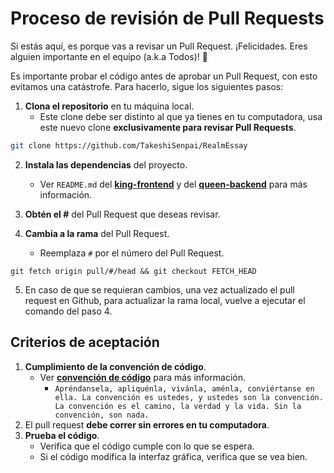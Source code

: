 # Proceso de revisión de Pull Requests

Si estás aquí, es porque vas a revisar un Pull Request. ¡Felicidades. Eres alguien importante en el equipo (a.k.a Todos)! 🎉

Es importante probar el código antes de aprobar un Pull Request, con esto evitamos una catástrofe. Para hacerlo, sigue los siguientes pasos:

1. **Clona el repositorio** en tu máquina local.
   - Este clone debe ser distinto al que ya tienes en tu computadora, usa este nuevo clone **exclusivamente para revisar Pull Requests**. 
```bash
git clone https://github.com/TakeshiSenpai/RealmEssay 
```
2. **Instala las dependencias** del proyecto.
   - Ver `README.md` del [**king-frontend**](king-frontend/README.md) y del [**queen-backend**](queen-backend/README.md) para más información.

3. **Obtén el #** del Pull Request que deseas revisar.

4. **Cambia a la rama** del Pull Request.
   - Reemplaza `#` por el número del Pull Request.
```
git fetch origin pull/#/head && git checkout FETCH_HEAD
```

5. En caso de que se requieran cambios, una vez actualizado el pull request en Github, para actualizar la rama local, vuelve a ejecutar el comando del paso 4. 

## Criterios de aceptación

1. **Cumplimiento de la convención de código**.
   - Ver [**convención de código**](CODE_CONVENTION.md) para más información.
     - `Apréndansela, apliquénla, vivánla, aménla, conviértanse en ella. La convención es ustedes, y ustedes son la convención. La convención es el camino, la verdad y la vida. Sin la convención, son nada.`
2. El pull request **debe correr sin errores en tu computadora**.
3. **Prueba el código**.
   - Verifica que el código cumple con lo que se espera.
   - Si el código modifica la interfaz gráfica, verifica que se vea bien.
